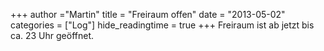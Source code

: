 +++
author ="Martin"
title = "Freiraum offen"
date = "2013-05-02"
categories = ["Log"]
hide_readingtime = true
+++
Freiraum ist ab jetzt bis ca. 23 Uhr geöffnet.

